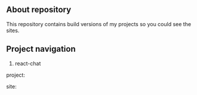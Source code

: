 ## About repository

This repository contains build versions of my projects so you could see the sites.

## Project navigation

1. react-chat

project:

site:
